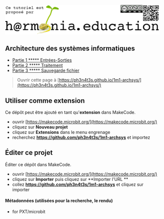 ![logo Harmonia](https://github.com/ph3n4t3s/1m1-archsys/blob/master/img/Harmonia_v4.jpg)

## Architecture des systèmes informatiques
* [Partie 1 ***** ](/1m1-archsys/1M1-ArchSys)    [Entrées-Sorties](https://makecode.microbit.org/#tutorial:github:ph3n4t3s/1m1-archsys/1M1-ArchSys)
* [Partie 2 ***** ](/1m2-archsys/1M2-ArchSys)    [Traitement](https://makecode.microbit.org/#tutorial:github:ph3n4t3s/1m2-archsys/1M2-ArchSys)
* [Partie 3 ***** ](/1m3-archsys/1M3-ArchSys)    [Sauvegarde fichier](https://makecode.microbit.org/#tutorial:github:ph3n4t3s/1m3-archsys/1M3-ArchSys)


> Ouvrir cette page à [https://ph3n4t3s.github.io/1m1-archsys/](https://ph3n4t3s.github.io/1m1-archsys/)

## Utiliser comme extension

Ce dépôt peut être ajouté en tant qu'**extension** dans MakeCode.

* ouvrir [https://makecode.microbit.org/](https://makecode.microbit.org/)
* cliquez sur **Nouveau projet**
* cliquez sur **Extensions** dans le menu engrenage
* recherchez **https://github.com/ph3n4t3s/1m1-archsys** et importez

## Éditer ce projet

Éditer ce dépôt dans MakeCode.

* ouvrir [https://makecode.microbit.org/](https://makecode.microbit.org/)
* cliquez sur **Importer** puis cliquez sur **Importer l'URL **
* collez **https://github.com/ph3n4t3s/1m1-archsys** et cliquez sur importer

#### Métadonnées (utilisées pour la recherche, le rendu)

* for PXT/microbit
<script src="https://makecode.com/gh-pages-embed.js"></script><script>makeCodeRender("{{ site.makecode.home_url }}", "{{ site.github.owner_name }}/{{ site.github.repository_name }}");</script>
